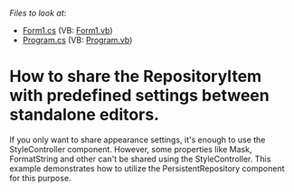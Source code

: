 <!-- default file list -->
*Files to look at*:

* [Form1.cs](./CS/Q144523/Form1.cs) (VB: [Form1.vb](./VB/Q144523/Form1.vb))
* [Program.cs](./CS/Q144523/Program.cs) (VB: [Program.vb](./VB/Q144523/Program.vb))
<!-- default file list end -->
# How to share the RepositoryItem with predefined settings between standalone editors.


<p>If you only want to share appearance settings, it's enough to use the StyleController component. However, some properties like Mask, FormatString and other can't be shared using the StyleController. This example demonstrates how to utilize the PersistentRepository component for this purpose.</p>

<br/>


